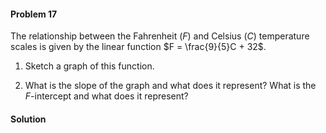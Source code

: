 <div class="alert alert-warning" role="alert">
<h4 class="alert-heading">Problem 17</h4>

The relationship between the Fahrenheit ($F$) and Celsius ($C$) temperature scales is given by the linear function $F = \frac{9}{5}C + 32$.

1. Sketch a graph of this function.

2. What is the slope of the graph and what does it represent? What is the $F$-intercept and what does it represent?

</div>

<div class="alert alert-success" role="alert">
<h4 class="alert-heading">Solution</h4>



</div>

